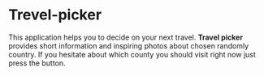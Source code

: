 # Trevel-picker
This application helps you to decide on your next travel. **Travel picker** provides short information and inspiring photos about chosen randomly country.
If you hesitate about which county you should visit right now just press the button. 
